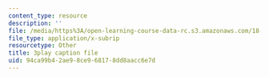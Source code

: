 ```yaml
---
content_type: resource
description: ''
file: /media/https%3A/open-learning-course-data-rc.s3.amazonaws.com/18-01sc-single-variable-calculus-fall-2010/94ca99b42ae98ce968178dd8aacc6e7d_LpW6zanbSf8.srt
file_type: application/x-subrip
resourcetype: Other
title: 3play caption file
uid: 94ca99b4-2ae9-8ce9-6817-8dd8aacc6e7d
---
```

